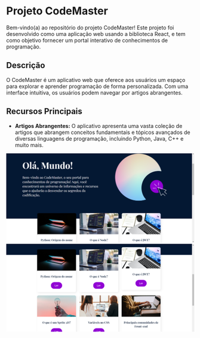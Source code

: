 # Projeto CodeMaster

Bem-vindo(a) ao repositório do projeto CodeMaster! Este projeto foi desenvolvido como uma aplicação web usando a biblioteca React, e tem como objetivo fornecer um portal interativo de conhecimentos de programação.

## Descrição

O CodeMaster é um aplicativo web que oferece aos usuários um espaço para explorar e aprender programação de forma personalizada. Com uma interface intuitiva, os usuários podem navegar por artigos abrangentes.

## Recursos Principais

- **Artigos Abrangentes:** O aplicativo apresenta uma vasta coleção de artigos que abrangem conceitos fundamentais e tópicos avançados de diversas linguagens de programação, incluindo Python, Java, C++ e muito mais.

<img src="./src/assets/resultado1.png" >
<br>
<img src="./src/assets/resultado2.png" >
